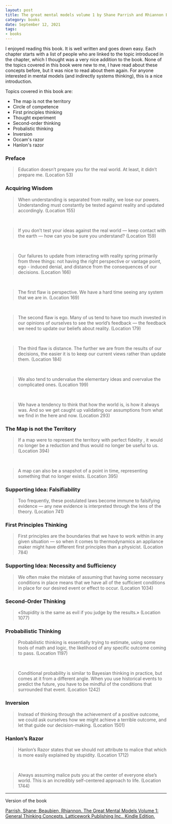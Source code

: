 ```yaml
---
layout: post
title: The great mental models volume 1 by Shane Parrish and Rhiannon Beaubien
category: books
date: September 12, 2021
tags:
- books
---
```


I enjoyed reading this book. It is well written and goes down easy. Each chapter starts with a list of people who are linked to the topic introduced in the chapter, which I thought was a very nice addition to the book. None of the topics covered in this book were new to me, I have read about these concepts before, but it was nice to read about them again. For anyone interested in mental models (and indirectly systems thinking), this is a nice introduction.

<!--more-->

Topics covered in this book are:
- The map is not the territory
- Circle of competence
- First principles thinking
- Thought experiment
- Second-order thinking
- Probalistic thinking
- Inversion
- Occam's razor
- Hanlon's razor


### Preface

> Education doesn’t prepare you for the real world. At least, it didn’t prepare me. (Location 53)

### Acquiring Wisdom

> When understanding is separated from reality, we lose our powers. Understanding must constantly be tested against reality and updated accordingly. (Location 155)

<br>

> If you don’t test your ideas against the real world — keep contact with the earth — how can you be sure you understand? (Location 159)

<br>

> Our failures to update from interacting with reality spring primarily from three things: not having the right perspective or vantage point, ego - induced denial, and distance from the consequences of our decisions. (Location 166)

<br>

> The first flaw is perspective. We have a hard time seeing any system that we are in. (Location 169)

<br>

> The second flaw is ego. Many of us tend to have too much invested in our opinions of ourselves to see the world’s feedback — the feedback we need to update our beliefs about reality. (Location 179)

<br>

> The third flaw is distance. The further we are from the results of our decisions, the easier it is to keep our current views rather than update them. (Location 184)

<br>

> We also tend to undervalue the elementary ideas and overvalue the complicated ones. (Location 199)

<br>

> We have a tendency to think that how the world is, is how it always was. And so we get caught up validating our assumptions from what we find in the here and now. (Location 293)

### The Map is not the Territory

> If a map were to represent the territory with perfect fidelity , it would no longer be a reduction and thus would no longer be useful to us. (Location 394)

<br>

> A map can also be a snapshot of a point in time, representing something that no longer exists. (Location 395)

### Supporting Idea: Falsifiability

> Too frequently, these postulated laws become immune to falsifying evidence — any new evidence is interpreted through the lens of the theory. (Location 741)

### First Principles Thinking

> First principles are the boundaries that we have to work within in any given situation — so when it comes to thermodynamics an appliance maker might have different first principles than a physicist. (Location 784)

### Supporting Idea: Necessity and Sufficiency

> We often make the mistake of assuming that having some necessary conditions in place means that we have all of the sufficient conditions in place for our desired event or effect to occur. (Location 1034)

### Second-Order Thinking

> «Stupidity is the same as evil if you judge by the results.» (Location 1077)

### Probabilistic Thinking

> Probabilistic thinking is essentially trying to estimate, using some tools of math and logic, the likelihood of any specific outcome coming to pass. (Location 1197)

<br>

> Conditional probability is similar to Bayesian thinking in practice, but comes at it from a different angle. When you use historical events to predict the future, you have to be mindful of the conditions that surrounded that event. (Location 1242)

### Inversion

> Instead of thinking through the achievement of a positive outcome, we could ask ourselves how we might achieve a terrible outcome, and let that guide our decision-making. (Location 1501)

### Hanlon’s Razor

> Hanlon’s Razor states that we should not attribute to malice that which is more easily explained by stupidity. (Location 1712)

<br>

> Always assuming malice puts you at the center of everyone else’s world. This is an incredibly self-centered approach to life. (Location 1744)


----

Version of the book

[Parrish, Shane; Beaubien, Rhiannon. The Great Mental Models Volume 1: General Thinking Concepts. Latticework Publishing Inc.. Kindle Edition.](https://www.goodreads.com/book/show/58103132-the-great-mental-models)